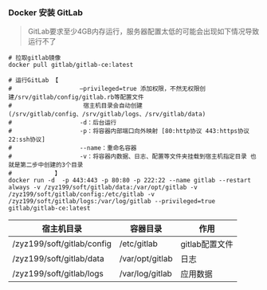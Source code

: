 ### Docker 安装 GitLab

> GitLab要求至少4GB内存运行，服务器配置太低的可能会出现如下情况导致运行不了

```shell
# 拉取gitlab镜像
docker pull gitlab/gitlab-ce:latest

# 运行GitLab 【
#                   –privileged=true 添加权限，不然无权限创建/srv/gitlab/config/gitlab.rb等配置文件
#                    宿主机目录会自动创建(/srv/gitlab/config、/srv/gitlab/logs、/srv/gitlab/data)
#                   -d：后台运行
#                   -p：将容器内部端口向外映射 [80:http协议 443:https协议 22:ssh协议]
#                   --name：重命名容器
#                   -v：将容器内数据、日志、配置等文件夹挂载到宿主机指定目录 也就是第二步中创建的3个目录
#            】
docker run -d  -p 443:443 -p 80:80 -p 222:22 --name gitlab --restart always -v /zyz199/soft/gitlab/data:/var/opt/gitlab -v /zyz199/soft/gitlab/config:/etc/gitlab -v /zyz199/soft/gitlab/logs:/var/log/gitlab --privileged=true gitlab/gitlab-ce:latest
```

|             宿主机目录            |    容器目录      |      作用      |
| -------------------------------- | --------------- | ------------- |
| /zyz199/soft/gitlab/config | /etc/gitlab     | gitlab配置文件 |
| /zyz199/soft/gitlab/data   | /var/opt/gitlab | 日志           |
| /zyz199/soft/gitlab/logs   | /var/log/gitlab | 应用数据       |
